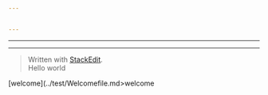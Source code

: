 ```yaml
---


---
```


<hr>
<hr>
<blockquote>
<p>Written with <a href="https://stackedit.io/">StackEdit</a>.<br>
Hello world</p>
</blockquote>

[welcome](../test/Welcomefile.md>welcome
<!--stackedit_data:
eyJoaXN0b3J5IjpbMTM5NjY5MjQxOSwtMTA0MDU5MDY5MF19
-->